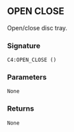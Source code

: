 ## OPEN CLOSE

Open/close disc tray.


###  Signature

`C4:OPEN_CLOSE ()`


### Parameters

`None`


### Returns

`None
`